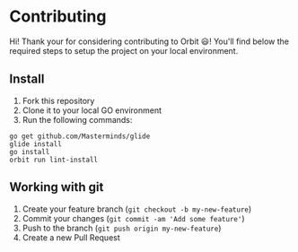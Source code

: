 # Contributing

Hi! Thank your for considering contributing to Orbit :smiley:! You'll find below the required steps to setup the project on your local environment.

## Install

1. Fork this repository
2. Clone it to your local GO environment
3. Run the following commands:
```
go get github.com/Masterminds/glide
glide install
go install
orbit run lint-install
```

## Working with git

1. Create your feature branch (`git checkout -b my-new-feature`)
2. Commit your changes (`git commit -am 'Add some feature'`)
3. Push to the branch (`git push origin my-new-feature`)
4. Create a new Pull Request

